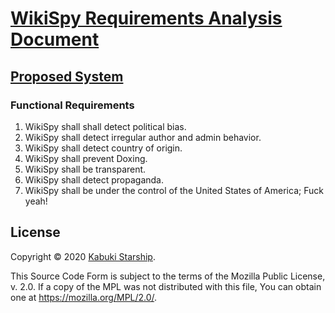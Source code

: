 # [WikiSpy Requirements Analysis Document](../)

## [Proposed System](./)

### Functional Requirements

1. WikiSpy shall shall detect political bias.
2. WikiSpy shall detect irregular author and admin behavior.
3. WikiSpy shall detect country of origin.
4. WikiSpy shall prevent Doxing.
5. WikiSpy shall be transparent.
6. WikiSpy shall detect propaganda.
7. WikiSpy shall be under the control of the United States of America; Fuck yeah!

## License

Copyright © 2020 [Kabuki Starship](https://kabukistarship.com).

This Source Code Form is subject to the terms of the Mozilla Public License, v. 2.0. If a copy of the MPL was not distributed with this file, You can obtain one at <https://mozilla.org/MPL/2.0/>.

